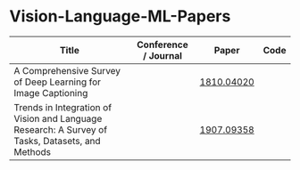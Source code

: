 # Vision-Language-ML-Papers

| Title                                       | Conference / Journal | Paper                                     | Code                                        |
| ------------------------------------------- | ---------- | ----------------------------------------- | ------------------------------------------- |
| A Comprehensive Survey of Deep Learning for Image Captioning |  | [1810.04020](https://arxiv.org/abs/1810.04020) | []() |
| Trends in Integration of Vision and Language Research: A Survey of Tasks, Datasets, and Methods |  | [1907.09358](https://arxiv.org/abs/1907.09358) | []() |

